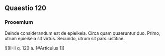 ## Quaestio 120

### Prooemium

Deinde considerandum est de epieikeia. Circa quam quaeruntur duo. Primo, utrum epieikeia sit virtus. Secundo, utrum sit pars iustitiae.

![[II-II q. 120 a. 1#Articulus 1]]

